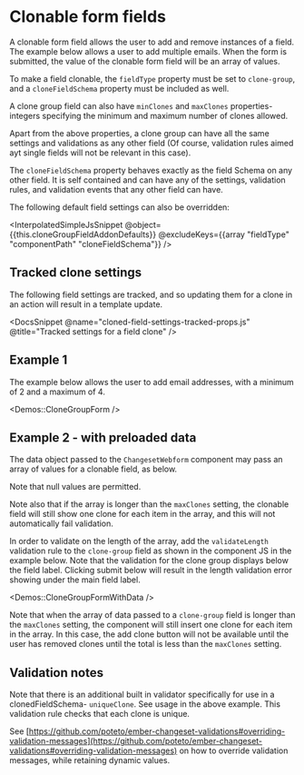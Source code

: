 # Clonable form fields

A clonable form field allows the user to add and remove instances of a field. The example below allows a user to add multiple emails. When the form is submitted, the value of the clonable form field will be an array of values.

To make a field clonable, the `fieldType` property must be set to `clone-group`, and a `cloneFieldSchema` property must be included as well.

A clone group field can also have `minClones` and `maxClones` properties- integers specifying the minimum and maximum number of clones allowed.

Apart from the above properties, a clone group can have all the same settings and validations as any other field (Of course, validation rules aimed ayt single fields will not be relevant in this case).

The `cloneFieldSchema` property behaves exactly as the field Schema on any other field. It is self contained and can have any of the settings, validation rules, and validation events that any other field can have.

The following default field settings can also be overridden:

<InterpolatedSimpleJsSnippet @object={{this.cloneGroupFieldAddonDefaults}} @excludeKeys={{array "fieldType" "componentPath" "cloneFieldSchema"}} />

## Tracked clone settings

The following field settings are tracked, and so updating them for a clone in an action will result in a template update.

<DocsSnippet @name="cloned-field-settings-tracked-props.js" @title="Tracked settings for a field clone" />

## Example 1

The example below allows the user to add email addresses, with a minimum of 2 and a maximum of 4.

<Demos::CloneGroupForm />

## Example 2 - with preloaded data

The data object passed to the `ChangesetWebform` component may pass an array of values for a clonable field, as below.

Note that null values are permitted.

Note also that if the array is longer than the `maxClones` setting, the clonable field will still show one clone for each item in the array, and this will not automatically fail validation.

In order to validate on the length of the array, add the `validateLength` validation rule to the `clone-group` field as shown in the component JS in the example below. Note that the validation for the clone group displays below the field label. Clicking submit below will result in the length validation error showing under the main field label.

<Demos::CloneGroupFormWithData />

Note that when the array of data passed to a `clone-group` field is longer than the `maxClones` setting, the component will still insert one clone for each item in the array. In this case, the add clone button will not be available until the user has removed clones until the total is less than the `maxClones` setting.


## Validation notes

Note that there is an additional built in validator specifically for use in a clonedFieldSchema- `uniqueClone`. See usage in the above example. This validation rule checks that each clone is unique.

<!-- TODO move to more appropriate docs. -->

See [https://github.com/poteto/ember-changeset-validations#overriding-validation-messages](https://github.com/poteto/ember-changeset-validations#overriding-validation-messages) on how to override validation messages, while retaining dynamic values.
